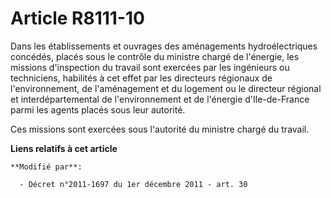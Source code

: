 # Article R8111-10

Dans les établissements et ouvrages des aménagements hydroélectriques concédés, placés sous le contrôle du ministre chargé de
l'énergie, les missions d'inspection du travail sont exercées par les ingénieurs ou techniciens, habilités à cet effet par
les directeurs régionaux de l'environnement, de l'aménagement et du logement ou le directeur régional et interdépartemental
de l'environnement et de l'énergie d'Ile-de-France parmi les agents placés sous leur autorité. 

Ces missions sont exercées sous l'autorité du ministre chargé du travail.

**Liens relatifs à cet article**

	**Modifié par**:

	  - Décret n°2011-1697 du 1er décembre 2011 - art. 30
